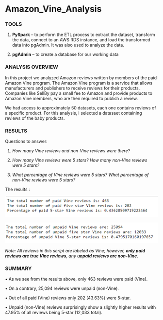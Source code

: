# Amazon_Vine_Analysis


### TOOLS


1.	**PySpark** – to perform the ETL process to extract the dataset, transform the data, connect to an AWS RDS instance, and load the transformed data into pgAdmin. It was also used to analyze the data.

2.	**pgAdmin** – to create a database for our working data


### ANALYSIS OVERVIEW

In this project we analyzed Amazon reviews written by members of the paid Amazon Vine program. The Amazon Vine program is a service that allows manufacturers and publishers to receive reviews for their products. Companies like SellBy pay a small fee to Amazon and provide products to Amazon Vine members, who are then required to publish a review.


We had access to approximately 50 datasets, each one contains reviews of a specific product. For this analysis, I selected a datasaet containing reviews of the baby products.

[](https://s3.amazonaws.com/amazon-reviews-pds/tsv/amazon_reviews_us_Baby_v1_00.tsv.gz)


### RESULTS

Questions to answer:

1.	*How many Vine reviews and non-Vine reviews were there?* 

2.	*How many Vine reviews were 5 stars? How many non-Vine reviews were 5 stars?*

3.	*What percentage of Vine reviews were 5 stars? What percentage of non-Vine reviews were 5 stars?*


The results :


![]( https://github.com/jojobear2020/Amazon_Vine_Analysis/blob/main/images/paid_vine_reviews_summary.PNG)


![](https://github.com/jojobear2020/Amazon_Vine_Analysis/blob/main/images/unpaid_vine_reviews_summary.PNG)

*Note: All reviews in this script are labeled as Vine; however,* ***only paid reviews are true Vine reviews***, *any* ***unpaid reviews are non-Vine***.


### SUMMARY

•	As we see from the results above, only 463 reviews were paid (Vine).

•	On a contrary, 25,094 reviews were unpaid (non-Vine). 

•	Out of all paid (Vine) reviews only 202 (43.63%) were 5-star.

•	Unpaid (non-Vine) reviews surprisingly show a slightly higher results with 47.95% of all reviews being 5-star (12,033 total).
